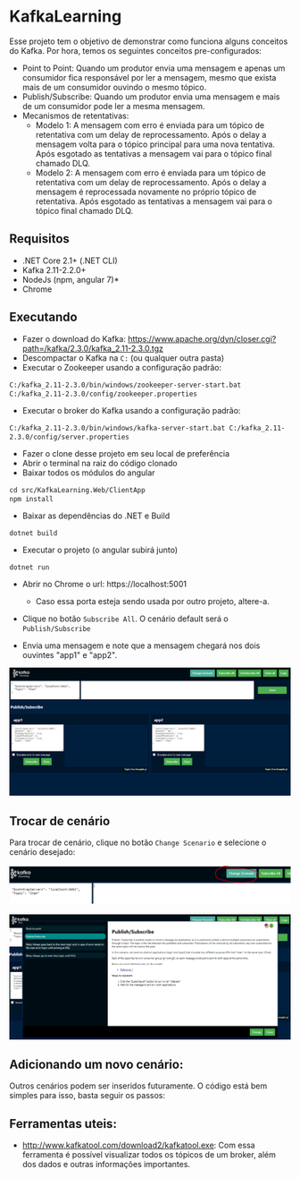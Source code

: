 # KafkaLearning

Esse projeto tem o objetivo de demonstrar como funciona alguns conceitos do Kafka. Por hora, temos os seguintes conceitos pre-configurados:

* Point to Point: Quando um produtor envia uma mensagem e apenas um consumidor fica responsável por ler a mensagem, mesmo que exista mais de um consumidor ouvindo o mesmo tópico.
* Publish/Subscribe: Quando um produtor envia uma mensagem e mais de um consumidor pode ler a mesma mensagem.
* Mecanismos de retentativas:
    * Modelo 1: A mensagem com erro é enviada para um tópico de retentativa com um delay de reprocessamento. Após o delay a mensagem volta para o tópico principal para uma nova tentativa. Após esgotado as tentativas a mensagem vai para o tópico final chamado DLQ.
    * Modelo 2: A mensagem com erro é enviada para um tópico de retentativa com um delay de reprocessamento. Após o delay a mensagem é reprocessada novamente no próprio tópico de retentativa. Após esgotado as tentativas a mensagem vai para o tópico final chamado DLQ.

## Requisitos

* .NET Core 2.1+ (.NET CLI)
* Kafka 2.11-2.2.0+
* NodeJs (npm, angular 7)* 
* Chrome

## Executando

* Fazer o download do Kafka: https://www.apache.org/dyn/closer.cgi?path=/kafka/2.3.0/kafka_2.11-2.3.0.tgz
* Descompactar o Kafka na `C:` (ou qualquer outra pasta)
* Executar o Zookeeper usando a configuração padrão:

```
C:/kafka_2.11-2.3.0/bin/windows/zookeeper-server-start.bat C:/kafka_2.11-2.3.0/config/zookeeper.properties
```

* Executar o broker do Kafka usando a configuração padrão:

```
C:/kafka_2.11-2.3.0/bin/windows/kafka-server-start.bat C:/kafka_2.11-2.3.0/config/server.properties
```

* Fazer o clone desse projeto em seu local de preferência
* Abrir o terminal na raiz do código clonado
* Baixar todos os módulos do angular

```
cd src/KafkaLearning.Web/ClientApp
npm install
```

* Baixar as dependências do .NET e Build

```
dotnet build
```

* Executar o projeto (o angular subirá junto)

```
dotnet run
```

* Abrir no Chrome o url: https://localhost:5001
    * Caso essa porta esteja sendo usada por outro projeto, altere-a.

* Clique no botão `Subscribe All`. O cenário default será o `Publish/Subscribe`
* Envia uma mensagem e note que a mensagem chegará nos dois ouvintes "app1" e "app2".



![change scenario](.\assets\screen.PNG)


## Trocar de cenário

Para trocar de cenário, clique no botão `Change Scenario` e selecione o cenário desejado:

![change scenario](.\assets\btn-change-scenario.PNG)

![change scenario](.\assets\modal-change-scenario.PNG)




## Adicionando um novo cenário:

Outros cenários podem ser inseridos futuramente. O código está bem simples para isso, basta seguir os passos:

## Ferramentas uteis:

* http://www.kafkatool.com/download2/kafkatool.exe: Com essa ferramenta é possível visualizar todos os tópicos de um broker, além dos dados e outras informações importantes.
